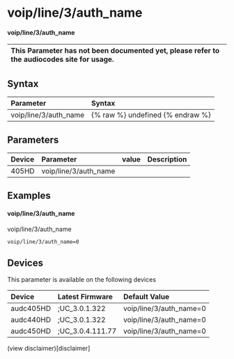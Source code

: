﻿---
description: voip/line/3/auth_name
search: false
---

# voip/line/3/auth_name

#### voip/line/3/auth_name


| This Parameter has not been documented yet, please refer to the audiocodes site for usage.  |
| :--- |

## Syntax
| Parameter | Syntax |
| :--- | :--- |
|voip/line/3/auth_name | {% raw %} undefined {% endraw %} |

## Parameters
|Device|Parameter|value|Description|
|:---|:---|:---|:---|
| 405HD | voip/line/3/auth_name |  |  |

## Examples
#### voip/line/3/auth_name

voip/line/3/auth_name

```
voip/line/3/auth_name=0
```

## Devices
This parameter is available on the following devices

| Device | Latest Firmware | Default Value |
|:---|:---|:---|
| audc405HD | ;UC_3.0.1.322 | voip/line/3/auth_name=0 
| audc440HD | ;UC_3.0.1.322 | voip/line/3/auth_name=0 
| audc450HD | ;UC_3.0.4.111.77 | voip/line/3/auth_name=0 

(view disclaimer)[disclaimer]

